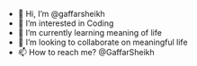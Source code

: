 - 👋 Hi, I’m @gaffarsheikh
- 👀 I’m interested in Coding
- 🌱 I’m currently learning meaning of life
- 💞️ I’m looking to collaborate on meaningful life
- 📫 How to reach me? @GaffarSheikh

<!---
gaffarsheikh/gaffarsheikh is a ✨ special ✨ repository because its `README.md` (this file) appears on your GitHub profile.
You can click the Preview link to take a look at your changes.
--->
